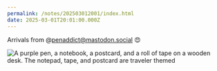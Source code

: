 ```yaml
---
permalink: /notes/202503012001/index.html
date: 2025-03-01T20:01:00.000Z
---
```


Arrivals from @penaddict@mastodon.social 😍

![A purple pen, a notebook, a postcard, and a roll of tape on a wooden desk. The notepad, tape, and postcard are traveler themed](https://cdn.rknight.me/site/2025/pen-addict-prize.jpg)